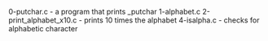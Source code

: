 0-putchar.c - a program that prints _putchar
1-alphabet.c
2-print_alphabet_x10.c - prints 10 times the alphabet
4-isalpha.c - checks for alphabetic character
